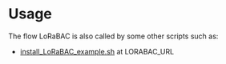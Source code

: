 # Usage

The flow LoRaBAC is also called by some other scripts such as:
* [install_LoRaBAC_example.sh](https://github.com/SylvainMontagny/lorawan/blob/main/application/nodered/package-apt-kerlink/install_LoRaBAC_example.sh) at LORABAC_URL